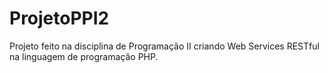 ﻿# ProjetoPPI2

Projeto feito na disciplina de Programação II criando Web Services RESTful na linguagem de programação PHP.

